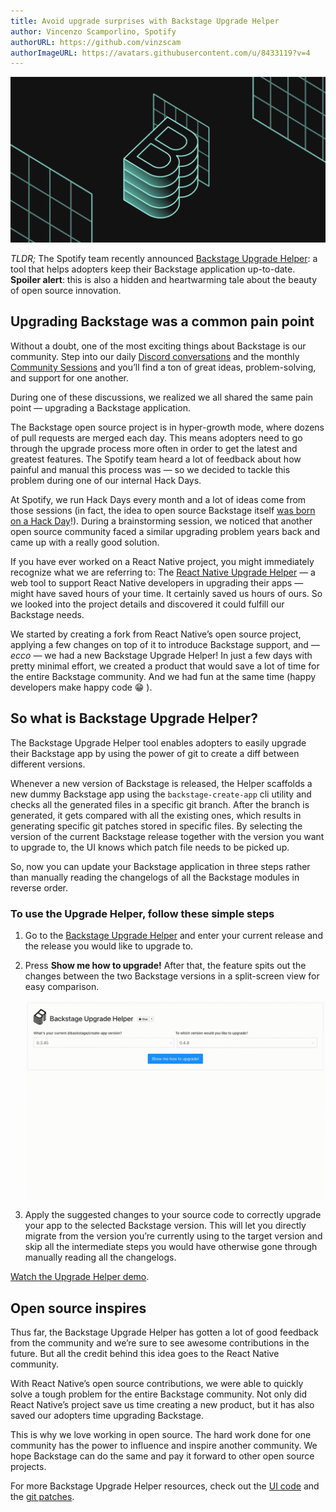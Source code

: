 ```yaml
---
title: Avoid upgrade surprises with Backstage Upgrade Helper
author: Vincenzo Scamporlino, Spotify
authorURL: https://github.com/vinzscam
authorImageURL: https://avatars.githubusercontent.com/u/8433119?v=4
---
```


![backstage header](assets/22-03-04/backstage-upgrade-helper-post-header.png)

_TLDR;_ The Spotify team recently announced [Backstage Upgrade Helper](https://backstage.github.io/upgrade-helper): a tool that helps adopters keep their Backstage application up-to-date. **Spoiler alert**: this is also a hidden and heartwarming tale about the beauty of open source innovation.

<!--truncate-->

## Upgrading Backstage was a common pain point

Without a doubt, one of the most exciting things about Backstage is our community. Step into our daily [Discord conversations](https://discord.gg/sBEF5VkG) and the monthly [Community Sessions](https://www.youtube.com/watch?v=0QMQYSTKAx0) and you’ll find a ton of great ideas, problem-solving, and support for one another.

During one of these discussions, we realized we all shared the same pain point — upgrading a Backstage application.

The Backstage open source project is in hyper-growth mode, where dozens of pull requests are merged each day. This means adopters need to go through the upgrade process more often in order to get the latest and greatest features. The Spotify team heard a lot of feedback about how painful and manual this process was — so we decided to tackle this problem during one of our internal Hack Days.

At Spotify, we run Hack Days every month and a lot of ideas come from those sessions (in fact, the idea to open source Backstage itself [was born on a Hack Day](https://open.spotify.com/episode/332yTwGiILGKTS7dsHCj2P)!). During a brainstorming session, we noticed that another open source community faced a similar upgrading problem years back and came up with a really good solution.

If you have ever worked on a React Native project, you might immediately recognize what we are referring to: The [React Native Upgrade Helper](https://github.com/react-native-community/upgrade-helper) — a web tool to support React Native developers in upgrading their apps — might have saved hours of your time. It certainly saved us hours of ours. So we looked into the project details and discovered it could fulfill our Backstage needs.

We started by creating a fork from React Native’s open source project, applying a few changes on top of it to introduce Backstage support, and — _ecco_ — we had a new Backstage Upgrade Helper! In just a few days with pretty minimal effort, we created a product that would save a lot of time for the entire Backstage community. And we had fun at the same time (happy developers make happy code 😁 ).

## So what is Backstage Upgrade Helper?

The Backstage Upgrade Helper tool enables adopters to easily upgrade their Backstage app by using the power of git to create a diff between different versions.

Whenever a new version of Backstage is released, the Helper scaffolds a new dummy Backstage app using the `backstage-create-app` cli utility and checks all the generated files in a specific git branch. After the branch is generated, it gets compared with all the existing ones, which results in generating specific git patches stored in specific files. By selecting the version of the current Backstage release together with the version you want to upgrade to, the UI knows which patch file needs to be picked up.

So, now you can update your Backstage application in three steps rather than manually reading the changelogs of all the Backstage modules in reverse order.

### To use the Upgrade Helper, follow these simple steps

1. Go to the [Backstage Upgrade Helper](https://backstage.github.io/upgrade-helper) and enter your current release and the release you would like to upgrade to.

2. Press **Show me how to upgrade!** After that, the feature spits out the changes between the two Backstage versions in a split-screen view for easy comparison.

   ![Backstage Upgrade Helper in action](assets/22-03-04/backstage-upgrade-helper.gif)

3. Apply the suggested changes to your source code to correctly upgrade your app to the selected Backstage version. This will let you directly migrate from the version you’re currently using to the target version and skip all the intermediate steps you would have otherwise gone through manually reading all the changelogs.

[Watch the Upgrade Helper demo](https://youtu.be/nYjI2j-lWEM?t=410).

## Open source inspires

Thus far, the Backstage Upgrade Helper has gotten a lot of good feedback from the community and we’re sure to see awesome contributions in the future. But all the credit behind this idea goes to the React Native community.

With React Native’s open source contributions, we were able to quickly solve a tough problem for the entire Backstage community. Not only did React Native’s project save us time creating a new product, but it has also saved our adopters time upgrading Backstage.

This is why we love working in open source. The hard work done for one community has the power to influence and inspire another community. We hope Backstage can do the same and pay it forward to other open source projects.

For more Backstage Upgrade Helper resources, check out the [UI code](https://github.com/backstage/upgrade-helper) and the [git patches](https://github.com/backstage/upgrade-helper-diff).

